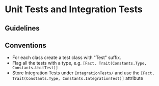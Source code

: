 Unit Tests and Integration Tests
================================

## Guidelines



## Conventions

* For each class create a test class with "Test" suffix.
* Flag all the tests with a type, e.g. `[Fact, Trait(Constants.Type, Constants.UnitTest)]`
* Store Integration Tests under `IntegrationTests/` and use
  the `[Fact, Trait(Constants.Type, Constants.IntegrationTest)]` attribute
